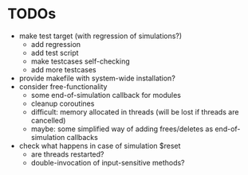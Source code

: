 # TODOs
- make test target (with regression of simulations?)
  - add regression
  - add test script
  - make testcases self-checking
  - add more testcases
- provide makefile with system-wide installation?
- consider free-functionality
  - some end-of-simulation callback for modules
  - cleanup coroutines
  - difficult: memory allocated in threads (will be lost if threads are cancelled)
  - maybe: some simplified way of adding frees/deletes as end-of-simulation callbacks
- check what happens in case of simulation $reset
  - are threads restarted?
  - double-invocation of input-sensitive methods?
